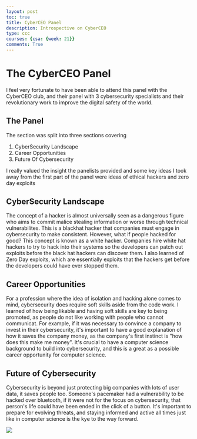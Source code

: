 ```yaml
---
layout: post
toc: true
title: CyberCEO Panel
description: Introspective on CyberCEO
type: ccc
courses: {csa: {week: 21}}
comments: True
---
```


# The CyberCEO Panel

I feel very fortunate to have been able to attend this panel with the CyberCEO club, and their panel with 3 cybersecurity specialists and their revolutionary work to improve the digital safety of the world. 
<br>

## The Panel
The section was split into three sections covering 
<ol>
<li>CyberSecurity Landscape</li>
<li>Career Opportunities</li>
<li>Future Of Cybersecurity</li>
</ol>
I really valued the insight the panelists provided and some key ideas I took away from the first part of the panel were ideas of ethical hackers and zero day exploits

## CyberSecurity Landscape
The concept of a hacker is almost universally seen as a dangerous figure who aims to commit malice stealing information or worse through technical vulnerabilites. This is a blackhat hacker that companies must engage in cybersecurity to make consistent. However, what if people hacked for good? This concept is known as a white hacker. Companies hire white hat hackers to try to hack into their systems so the developers can patch out exploits before the black hat hackers can discover them. I also learned of Zero Day exploits, which are essentially exploits that the hackers get before the developers could have ever stopped them. 

## Career Opportunities
For a profession where the idea of isolation and hacking alone comes to mind, cybersecurity does require soft skills aside from the code work. I learned of how being likable and having soft skills are key to being promoted, as people do not like working with people who cannot communicat. For example, if it was necessary to convince a company to invest in their cybersecurity, it's important to have a good explanation of how it saves the company money, as the company's first instinct is "how does this make me money". It's crucial to have a computer science background to build into cybersecurity, and this is a great as a possible career opportunity for computer science.

## Future of Cybersecurity
Cybersecurity is beyond just protecting big companies with lots of user data, it saves people too. Someone's pacemaker had a vulnerability to be hacked over bluetooth, if it were not for the focus on cybersecurity, that person's life could have been ended in the click of a button. It's important to prepare for evolving threats, and staying informed and active all times just like in computer science is the kye to the way forward.

<img src="{{site.baseurl}}/images/cyber/image.png" class="reformatimg">

